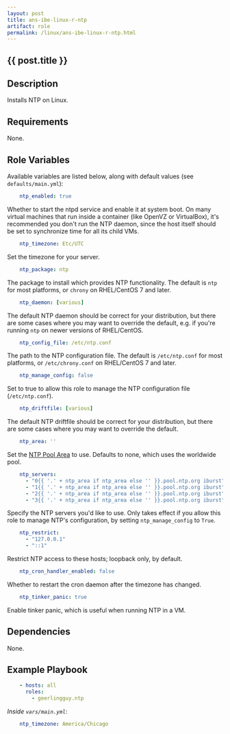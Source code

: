 ```yaml
---
layout: post
title: ans-ibe-linux-r-ntp
artifact: role
permalink: /linux/ans-ibe-linux-r-ntp.html 
---
```


## {{ post.title }}

## Description

Installs NTP on Linux.

## Requirements

None.

## Role Variables

Available variables are listed below, along with default values (see `defaults/main.yml`):
```yaml
    ntp_enabled: true
```
Whether to start the ntpd service and enable it at system boot. On many virtual machines that run inside a container (like OpenVZ or VirtualBox), it's recommended you don't run the NTP daemon, since the host itself should be set to synchronize time for all its child VMs.
```yaml
    ntp_timezone: Etc/UTC
```
Set the timezone for your server.
```yaml
    ntp_package: ntp
```
The package to install which provides NTP functionality. The default is `ntp` for most platforms, or `chrony` on RHEL/CentOS 7 and later.
```yaml
    ntp_daemon: [various]
```
The default NTP daemon should be correct for your distribution, but there are some cases where you may want to override the default, e.g. if you're running `ntp` on newer versions of RHEL/CentOS.
```yaml
    ntp_config_file: /etc/ntp.conf
```
The path to the NTP configuration file. The default is `/etc/ntp.conf` for most platforms, or `/etc/chrony.conf` on RHEL/CentOS 7 and later.
```yaml
    ntp_manage_config: false
```
Set to true to allow this role to manage the NTP configuration file (`/etc/ntp.conf`).
```yaml
    ntp_driftfile: [various]
```
The default NTP driftfile should be correct for your distribution, but there are some cases where you may want to override the default.
```yaml
    ntp_area: ''
```
Set the [NTP Pool Area](http://support.ntp.org/bin/view/Servers/NTPPoolServers) to use. Defaults to none, which uses the worldwide pool.
```yaml
    ntp_servers:
      - "0{{ '.' + ntp_area if ntp_area else '' }}.pool.ntp.org iburst"
      - "1{{ '.' + ntp_area if ntp_area else '' }}.pool.ntp.org iburst"
      - "2{{ '.' + ntp_area if ntp_area else '' }}.pool.ntp.org iburst"
      - "3{{ '.' + ntp_area if ntp_area else '' }}.pool.ntp.org iburst"
```
Specify the NTP servers you'd like to use. Only takes effect if you allow this role to manage NTP's configuration, by setting `ntp_manage_config` to `True`.
```yaml
    ntp_restrict:
      - "127.0.0.1"
      - "::1"
```
Restrict NTP access to these hosts; loopback only, by default.
```yaml
    ntp_cron_handler_enabled: false
```
Whether to restart the cron daemon after the timezone has changed.
```yaml
    ntp_tinker_panic: true
```
Enable tinker panic, which is useful when running NTP in a VM.

## Dependencies

None.

## Example Playbook
```yaml
    - hosts: all
      roles:
        - geerlingguy.ntp
```
*Inside `vars/main.yml`*:
```yaml
    ntp_timezone: America/Chicago
```
